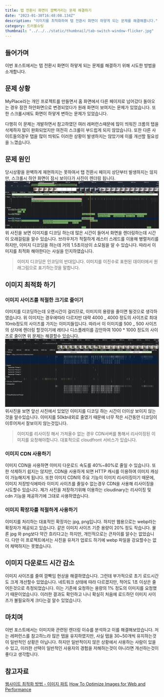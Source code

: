 ```yaml
---
title: 탭 전환시 화면이 깜빡거리는 문제 해결하기
date: "2023-01-30T16:48:08.134Z"
description: "이미지를 최적화하여 탭 전환시 화면이 하얗게 되는 문제를 해결해봅니다."
category: 트러블슈팅
thumbnail: "../../../static/thumbnail/tab-switch-window-flicker.jpg"
---
```


## 들어가며

이번 포스트에서는 탭 전환시 화면이 하얗게 되는 문제를 해결하기 위해 시도한 방법을 소개합니다.

## 문제 상황

MyPlace라는 개인 프로젝트를 만들면서 홈 화면에서 다른 페이지로 넘어갔다 돌아오는 경우 잠깐 하얀화면으로 변경되었다가 원래 화면이 보여지는 문제가 있었습니다. 또한 스크롤시에도 화면이 하얗게 변하는 문제가 있었습니다.

다행히 이 문제는 개발하면서 참고하였던 여러 레퍼런스때문에 많이 띄워진 크롬의 탭을 삭제하자 많이 완화되었지만 여전히 스크롤이 부드럽게 되지 않았습니다. 또한 다른 사이트들의경우 탭을 많이 띄워도 이러한 상황이 발생하지는 않았기에 이를 개선할 필요성을 느꼈습니다.

## 문제 원인

당시상황을 완벽하게 재현하지는 못하여서 탭 전환시 페이지 상단부터 발생하지는 않지만, 스크롤시 하얀 화면이 잠시 보이다가 사진이 렌더링 됩니다.
![렌더링 이슈](./before_improve.png)
위 사진을 보면 이미지를 디코딩 하는데 많은 시간이 들어서 화면을 렌더링하는데 시간이 오래걸림을 알수 있습니다. 브라우저가 적절하게 레스터 스레드를 이용해 병렬처리를하지만, 이미지 디코딩을 하는데 거의 1.5초이상이 소모됨을 알 수 있습니다. 따라서 이미지를 최적화 해야한다는 사실을 인지하였습니다.

> 이미지 디코딩은 인코딩의 반대입니다. 이미지를 이진수로 표현된 데이터에서 원래그림으로 표기하는것을 말합니다.

## 이미지 최적화 하기

### 이미지 사이즈를 적절한 크기로 줄이기

이미지를 디코딩하는데 오랜시간이 걸리므로, 이미지의 용량을 줄이면 될것으로 생각하였습니다. 위 이미지는 경우에따라 다르지만 대략 4000 _ 4000 정도의 사이즈로 최대 10mb정도의 사이즈를 가지는 이미지들입니다. 따라서 이 이미지를 500 _ 500 사이즈의 상자에 렌더링 할것이기에 레티나 디스플레이를 감안하여 1000 \* 1000 정도의 사이즈로 줄이면 위 문제는 해결할수 있습니다. ![개선된 렌더링 이미지](./after_improve.png)
위사진을 보면 앞선 사진에서 있었던 이미지를 디코딩 하는 시간이 더이상 보이지 않는것을 알수있습니다. 이미지를 50kb내외로 줄였기 때문에 너무 작은 시간동안 디코딩이 이루어져서 잘보이지 않는것입니다.

> 이미지를 리사이징 해서 가져올수 없는 경우 CDN서버를 통해서 리사이징된 이미지를 요청해야합니다. 대표적으로 cloudfront 서비스가 있습니다.

### 이미지 CDN 사용하기

이미지 CDN을 사용하면 이미지 다운로드 속도를 40%~80%로 줄일 수 있습니다. 또한 삭제하기 쉽지는 않지만, CDN을 사용하게 되면 HTTP 캐시를 이용하여 이미지 캐싱이 가능해지게 됩니다. 또한 이미지 CDN의 주요 기능이 이미지 리사이징이기 때문에, 이미지 저장방식에따라 이미지 사이즈를 줄일수 없는경우 CDN을 사용해 리사이징을 시도할수 있습니다. 제가 사진을 저장하기위해 이용하는 cloudinary는 리사이징 및 cdn 기능을 제공하기에 그대로 사용하였습니다.

### 이미지 확장자를 적절하게 사용하기

이미지를 처리하는 대표적인 확장자는 jpg, png입니다. 하지만 웹용으로는 webp라는 확장자가 제공되고 있습니다. 같은 이미지 사이즈 기준 용량이 20% 정도 작습니다. 물론 jpg 와 png보다 약간 흐리다고는 하지만, 개인적으로는 큰차이를 알수는 없었습니다. 다만 이 프로젝트에서는 사진을 유저가 업로드 하기에 webp 파일을 강요할수는 없어 채택하지는 못했습니다.

## 이미지 다운로드 시간 감소

이미지 사이즈를 줄여 깜빡임 현상을 해결하였습니다. 그런데 부가적으로 초기 로드시간도 크게 개선할수 있었습니다. 네트워크 상태에 따라 다르겠지만, 적어도 1초 이상은 줄어든것으로 측정되었습니다. 이는 기존에 요청하는 용량의 1% 정도의 이미지를 요청했기 때문이었습니다. 이러한 결과도 확인하고 나니 확실히 처음에 로드하던 이미지 사이즈가 불필요하게 크다는걸 알수 있었습니다.

## 마치며

이번 포스트에서는 이미지와 관련된 렌더링 이슈를 분석하고 이를 해결해보았습니다. 저는 레퍼런스를 참고하느라 많은 탭을 유지하였지만, 사실 탭을 30~50개씩 유지하는것이 일반적인 상황은 아닙니다. 하지만 일반적이지 않은 상황에서 사용하는 사람이 있을수 있고, 이러한 선택이 일반적인 사용자의 경험을 저해하는것이 아니라면 개선하는것이 좋다고 생각합니다.

## 참고자료

<a class="link" href="https://oliveyoung.tech/blog/2021-11-22/How-to-Improve-Web-Performance-with-Image-Optimization/">웹사이트 최적화 방법 - 이미지 파트</a>
<a class="link" href="https://kinsta.com/blog/optimize-images-for-web/">How To Optimize Images for Web and Performance</a>
